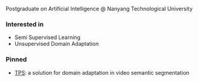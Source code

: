 Postgraduate on Artificial Intelligence @ Nanyang Technological University 

### Interested in
- Semi Supervised Learning
- Unsupervised Domain Adaptation

### Pinned
- [TPS](https://github.com/xing0047/TPS): a solution for domain adaptation in video semantic segmentation

<!--
**xing0047/xing0047** is a ✨ _special_ ✨ repository because its `README.md` (this file) appears on your GitHub profile.

Here are some ideas to get you started:

- 🔭 I’m currently working on ...
- 🌱 I’m currently learning ...
- 👯 I’m looking to collaborate on ...
- 🤔 I’m looking for help with ...
- 💬 Ask me about ...
- 📫 How to reach me: ...
- 😄 Pronouns: ...
- ⚡ Fun fact: ...
-->
